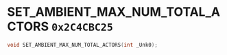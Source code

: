 # SET_AMBIENT_MAX_NUM_TOTAL_ACTORS `0x2C4CBC25`

```cpp
void SET_AMBIENT_MAX_NUM_TOTAL_ACTORS(int _Unk0);
```